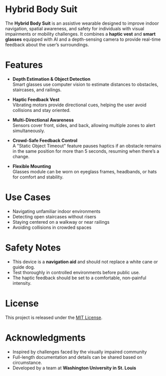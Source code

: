 # Hybrid Body Suit

The **Hybrid Body Suit** is an assistive wearable designed to improve indoor navigation, spatial awareness, and safety for individuals with visual impairments or mobility challenges. It combines a **haptic vest** and **smart glasses** equipped with AI and a depth-sensing camera to provide real-time feedback about the user’s surroundings.


# Features

- **Depth Estimation & Object Detection**  
  Smart glasses use computer vision to estimate distances to obstacles, staircases, and railings.

- **Haptic Feedback Vest**  
  Vibrating motors provide directional cues, helping the user avoid collisions and stay oriented.

- **Multi-Directional Awareness**  
  Sensors cover front, sides, and back, allowing multiple zones to alert simultaneously.

- **Crowd-Safe Feedback Control**  
  A "Static Object Timeout" feature pauses haptics if an obstacle remains in the same position for more than 5 seconds, resuming when there’s a change.

- **Flexible Mounting**  
  Glasses module can be worn on eyeglass frames, headbands, or hats for comfort and stability.

# Use Cases

- Navigating unfamiliar indoor environments  
- Detecting open staircases without risers  
- Staying centered on a walkway or near railings  
- Avoiding collisions in crowded spaces

# Safety Notes

- This device is a **navigation aid** and should not replace a white cane or guide dog.  
- Test thoroughly in controlled environments before public use.  
- The haptic feedback should be set to a comfortable, non-painful intensity.

# License

This project is released under the [MIT License](LICENSE).

# Acknowledgments

- Inspired by challenges faced by the visually impaired community
- Full-length documentation and details can be shared based on circumstance.
- Developed by a team at **Washington University in St. Louis** 
